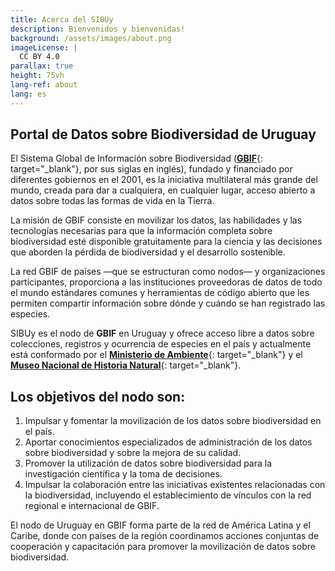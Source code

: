 ```yaml
---
title: Acerca del SIBUy
description: Bienvenidos y bienvenidas!
background: /assets/images/about.png
imageLicense: |
  CC BY 4.0
parallax: true
height: 75vh
lang-ref: about
lang: es
---
```


## Portal de Datos sobre Biodiversidad de Uruguay

El Sistema Global de Información sobre Biodiversidad ([**GBIF**](http://www.gbif.org/){: target="_blank"}, por sus siglas en inglés), fundado y financiado por diferentes gobiernos en el 2001, es la iniciativa multilateral más grande del mundo, creada para dar a cualquiera, en cualquier lugar, acceso abierto a datos sobre todas las formas de vida en la Tierra.

La misión de GBIF consiste en movilizar los datos, las habilidades y las tecnologías necesarias para que la información completa sobre biodiversidad esté disponible gratuitamente para la ciencia y las decisiones que aborden la pérdida de biodiversidad y el desarrollo sostenible.

La red GBIF de países —que se estructuran como nodos— y organizaciones participantes, proporciona a las instituciones proveedoras de datos de todo el mundo estándares comunes y herramientas de código abierto que les permiten compartir información sobre dónde y cuándo se han registrado las especies.

SIBUy es el nodo de **GBIF** en Uruguay y ofrece acceso libre a datos sobre colecciones, registros y ocurrencia de especies en el país y actualmente está conformado por el [**Ministerio de Ambiente**](https://www.gub.uy/ministerio-ambiente/inicio){: target="_blank"} y el [**Museo Nacional de Historia Natural**](https://www.mnhn.gub.uy/){: target="_blank"}. 

## Los objetivos del nodo son: 

1. Impulsar y fomentar la movilización de los datos sobre biodiversidad en el país.
2. Aportar conocimientos especializados de administración de los datos sobre biodiversidad y sobre la mejora de su calidad.
3. Promover la utilización de datos sobre biodiversidad para la investigación científica y la toma de decisiones. 
4. Impulsar la colaboración entre las iniciativas existentes relacionadas con la biodiversidad, incluyendo el establecimiento de vínculos con la red regional e internacional de GBIF.  


El nodo de Uruguay en GBIF forma parte de la red de América Latina y el Caribe, donde con países de la región coordinamos acciones conjuntas de cooperación y capacitación para promover la movilización de datos sobre biodiversidad.

